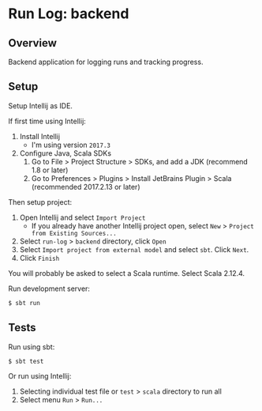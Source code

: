 # Run Log: backend

## Overview
Backend application for logging runs and tracking progress.

## Setup

Setup Intellij as IDE.

If first time using Intellij:

1. Install Intellij
    - I'm using version `2017.3`
2. Configure Java, Scala SDKs
    1. Go to File > Project Structure > SDKs, and add a JDK (recommend 1.8 or later)
    2. Go to Preferences > Plugins > Install JetBrains Plugin > Scala (recommended 2017.2.13 or later)

Then setup project:

1. Open Intellij and select `Import Project`
    - If you already have another Intellij project open, select `New` > `Project from Existing Sources...`
2. Select `run-log` > `backend` directory, click `Open`
3. Select `Import project from external model` and select `sbt`. Click `Next`.
4. Click `Finish`

You will probably be asked to select a Scala runtime. Select Scala 2.12.4.

Run development server:

```sh
$ sbt run
```

## Tests

Run using sbt:

```sh
$ sbt test
```

Or run using Intellij:

1. Selecting individual test file or `test` > `scala` directory to run all
2. Select menu `Run` > `Run...`
